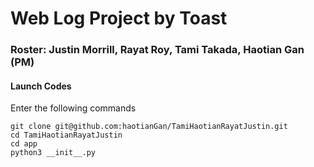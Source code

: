 # Web Log Project by Toast
### Roster: Justin Morrill, Rayat Roy, Tami Takada, Haotian Gan (PM)
#### Launch Codes
Enter the following commands
```
git clone git@github.com:haotianGan/TamiHaotianRayatJustin.git
cd TamiHaotianRayatJustin
cd app
python3 __init__.py
```
